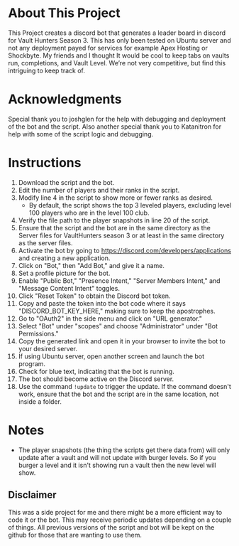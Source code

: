 # About This Project

This Project creates a discord bot that generates a leader board in discord for Vault Hunters Season 3. This has only been tested on Ubuntu server and not any deployment payed for services for example Apex Hosting or Shockbyte. My friends and I thought It would be cool to keep tabs on vaults run, completions, and Vault Level. We’re not very competitive, but find this intriguing to keep track of.

# Acknowledgments

Special thank you to joshglen for the help with debugging and deployment of the bot and the script. Also another special thank you to Katanitron for help with some of the script logic and debugging.

# Instructions

1.	Download the script and the bot.
2.	Edit the number of players and their ranks in the script.
3. 	Modify line 4 in the script to show more or fewer ranks as desired.
    - By default, the script shows the top 3 leveled players, excluding level 100 players who are in the level 100 club.
4.	Verify the file path to the player snapshots in line 20 of the script.
5.	Ensure that the script and the bot are in the same directory as the Server files for VaultHunters season 3 or at least in the same directory as the server files.
6.	Activate the bot by going to https://discord.com/developers/applications and creating a new application.
7.	Click on "Bot," then "Add Bot," and give it a name.
8.	Set a profile picture for the bot.
9.	Enable "Public Bot," "Presence Intent," "Server Members Intent," and "Message Content Intent" toggles.
10.	Click "Reset Token" to obtain the Discord bot token.
11.	Copy and paste the token into the bot code where it says "DISCORD_BOT_KEY_HERE," making sure to keep the apostrophes.
12.	Go to "OAuth2" in the side menu and click on "URL generator."
13.	Select "Bot" under "scopes" and choose "Administrator" under "Bot Permissions."
14.	Copy the generated link and open it in your browser to invite the bot to your desired server.
15.	If using Ubuntu server, open another screen and launch the bot program.
16.	Check for blue text, indicating that the bot is running.
17.	The bot should become active on the Discord server.
18.	Use the command `!update` to trigger the update. If the command doesn't work, ensure that the bot and the script are in the same location, not inside a folder.

# Notes
- The player snapshots (the thing the scripts get there data from) will only update after a vault and will not update with burger levels. So if you burger a level and it isn't showing run a vault then the new level will show.

## Disclaimer

This was a side project for me and there might be a more efficient way to code it or the bot. This may receive periodic updates depending on a couple of things. All previous versions of the script and bot will be kept on the github for those that are wanting to use them.
